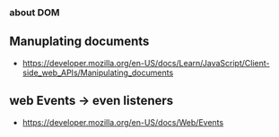 ### about DOM 

## Manuplating documents 
* https://developer.mozilla.org/en-US/docs/Learn/JavaScript/Client-side_web_APIs/Manipulating_documents


## web Events -> even listeners
* https://developer.mozilla.org/en-US/docs/Web/Events